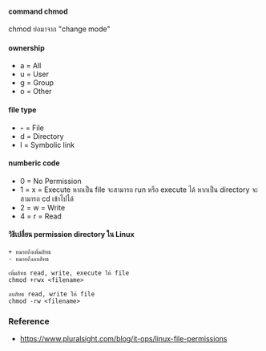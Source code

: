 #### command chmod 

chmod ย่อมาจาก "change mode"

#### ownership

- a = All
- u = User
- g = Group
- o = Other

#### file type

- <strong>-</strong> = File
- d = Directory
- l = Symbolic link

#### numberic code

- 0 = No Permission
- 1 = x = Execute หากเป็น file จะสามารถ run หรือ execute ได้ หากเป็น directory จะสามารถ cd เข้าไปได้
- 2 = w = Write
- 4 = r = Read

#### วิธีเปลี่ยน permission directory ใน Linux

    + หมายถึงเพิ่มสิทธ
    - หมายถึงลบสิทธ
    
    เพิ่มสิทธ read, write, execute ให้ file
    chmod +rwx <filename>
  
    ลบสิทธ read, write ให้ file
    chmod -rw <filename>
  
### Reference

- https://www.pluralsight.com/blog/it-ops/linux-file-permissions
